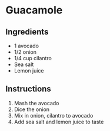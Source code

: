 # Guacamole

## Ingredients
- 1 avocado
- 1/2 onion
- 1/4 cup cilantro
- Sea salt
- Lemon juice

## Instructions
1. Mash the avocado
2. Dice the onion
3. Mix in onion, cilantro to avocado
4. Add sea salt and lemon juice to taste
